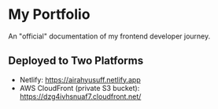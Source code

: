 # My Portfolio

An "official" documentation of my frontend developer journey.

## Deployed to Two Platforms

- Netlify: https://airahyusuff.netlify.app
- AWS CloudFront (private S3 bucket): https://dzg4ivhsnuaf7.cloudfront.net/
